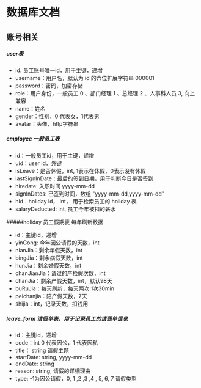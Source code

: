 # 数据库文档

## 账号相关

##### user表

- id: 员工账号唯一id，用于主键，递增
- username：用户名，默认为 id 的六位扩展字符串 000001
- password：密码，加密存储
- role：用户身份，一般员工 0 、部门经理 1 、总经理 2 、人事科人员 3, 向上兼容
- name：姓名
- gender：性别，0 代表女，1代表男
- avatar：头像，http字符串

##### employee  一般员工表

- id：一般员工id，用于主键，递增
- uid：user id，外键
- isLeave：是否休假，int, 1表示在休假，0表示没有休假
- lastSignInDate：最后的签到日期，用于判断今日是否签到
- hiredate: 入职时间 yyyy-mm-dd
- signInDates: 已签到时间，数组   "yyyy-mm-dd,yyyy-mm-dd"
- hid：holiday id， int， 用于检索员工的 holiday 表
- salaryDeducted:  int, 员工今年被扣的薪水 

#####holiday 员工假期表 每年刷新数据

- id：主键id，递增
- yinGong: 今年因公请假的天数，int
- nianJia：剩余年假天数，int
- bingJia：剩余病假天数，int
- hunJia：剩余婚假天数，int
- chanJianJia：请过的产检假次数，int
- chanJia：剩余产假天数，int，默认98天
- buRuJia：每天刷新，每天两次 1次30min
- peichanjia：陪产假天数，7天
- shijia：int，记录天数，扣钱用

##### leave_form 请假单表，用于记录员工的请假单信息

- id：主键id，递增
- code：int 0 代表因公，1 代表因私
-  title： string 请假主题
- startDate: string, yyyy-mm-dd
- endDate: string
- reason: string, 请假的详细理由
- type:  -1为因公请假，0, 1 ,2 ,3 ,4 , 5, 6, 7 请假类型